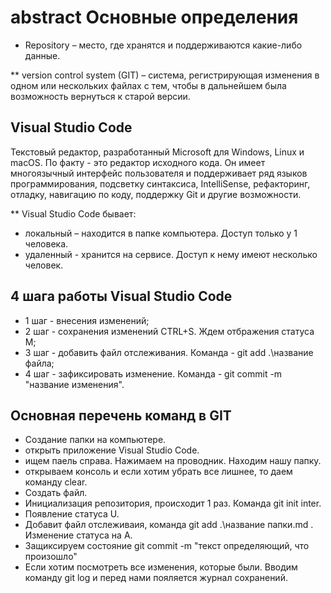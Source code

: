 # abstract Основные определения

* Repository – место, где хранятся и поддерживаются какие-либо данные. 

** version control system (GIT) – система, регистрирующая изменения в одном или нескольких файлах с тем, чтобы в дальнейшем была возможность вернуться к старой версии.

## Visual Studio Code 
Текстовый редактор, разработанный Microsoft для Windows, Linux и macOS. По факту - это редактор исходного кода. Он имеет многоязычный интерфейс пользователя и поддерживает ряд языков программирования, подсветку синтаксиса, IntelliSense, рефакторинг, отладку, навигацию по коду, поддержку Git и другие возможности.

** Visual Studio Code бывает:  
* локальный – находится в папке компьютера. Доступ только у 1 человека.
* удаленный - хранится на сервисе. Доступ к нему имеют несколько человек. 

## 4 шага работы Visual Studio Code 

* 1 шаг - внесения изменений;
* 2 шаг - сохранения изменений CTRL+S. Ждем отбражения статуса М;
* 3 шаг - добавить файл отслеживания. Команда -  git add .\название файла;
* 4 шаг - зафиксировать изменение. Команда - git commit -m "название изменения".

## Основная перечень команд в GIT
* Создание папки на компьютере.
* открыть приложение Visual Studio Code.
* ищем паель справа. Нажимаем на проводник. Находим нашу папку.
* открываем консоль и если хотим убрать все лишнее, то даем команду clear.
* Создать файл.
* Инициализация репозитория, происходит 1 раз. Команда git init inter.
* Появление статуса U. 
* Добавит файл отслеживаия, команда git add .\название папки.md . Изменение статуса на А. 
* Защиксируем состояние git commit -m "текст определяющий, что произошло"
* Если хотим посмотреть все изменения, которые были. Вводим команду git log и перед нами пояляется журнал сохранений. 